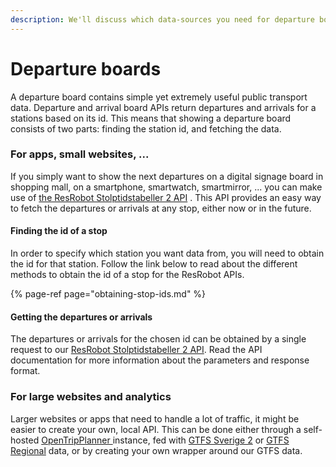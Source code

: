 ```yaml
---
description: We'll discuss which data-sources you need for departure boards
---
```


# Departure boards

A departure board contains simple yet extremely useful public transport data. Departure and arrival board APIs return
departures and arrivals for a stations based on its id. This means that showing a departure board consists of two parts:
finding the station id, and fetching the data.

### For apps, small websites, ...

If you simply want to show the next departures on a digital signage board in shopping mall, on a smartphone, smartwatch,
smartmirror, ... you can make use
of [the ResRobot Stolptidstabeller 2 API](../../public-transport-data/our-data-and-apis/resrobot/resrobot-departures.md)
. This API provides an easy way to fetch the departures or arrivals at any stop, either now or in the future.

#### Finding the id of a stop

In order to specify which station you want data from, you will need to obtain the id for that station. Follow the link
below to read about the different methods to obtain the id of a stop for the ResRobot APIs.

{% page-ref page="obtaining-stop-ids.md" %}

#### Getting the departures or arrivals

The departures or arrivals for the chosen id can be obtained by a single request to
our [ResRobot Stolptidstabeller 2 API](../../public-transport-data/our-data-and-apis/resrobot/resrobot-departures.md).
Read the API documentation for more information about the parameters and response format.

### For large websites and analytics

Larger websites or apps that need to handle a lot of traffic, it might be easier to create your own, local API. This can
be done either through a self-hosted [OpenTripPlanner ](https://github.com/opentripplanner)instance, fed
with [GTFS Sverige 2](../../public-transport-data/our-data-and-apis/gtfs/gtfs-sverige-2-static/)
or [GTFS Regional](../../public-transport-data/our-data-and-apis/gtfs/gtfs-regional/) data, or by creating your own
wrapper around our GTFS data.

